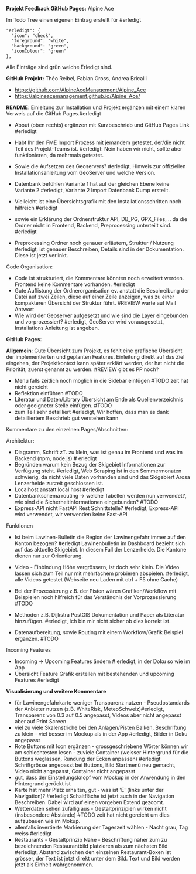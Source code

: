 **Projekt Feedback GitHub Pages:** Alpine Ace

Im Todo Tree einen eigenen Eintrag erstellt für #erledigt

    "erledigt": {
      "icon": "check",
      "foreground": "white",
      "background": "green",
      "iconColour": "green"
    },

Alle Einträge sind grün welche Erledigt sind.

**GitHub Projekt:** Théo Reibel, Fabian Gross, Andrea Bricalli

- https://github.com/AlpineAceManagement/Alpine_Ace
- https://alpineacemanagement.github.io/Alpine_Ace/

**README**: Einleitung zur Installation und Projekt ergänzen mit einem klaren Verweis auf die GitHub Pages.#erledigt

- About (oben rechts) ergänzen mit Kurzbeschrieb und GitHub Pages Link #erledigt
- Habt Ihr den FME Import Prozess mit jemandem getestet, der/die nicht Teil des Projekt-Teams ist. #erledigt: Nein haben wir nicht, sollte aber funktionieren, da mehrmals getestet.
- Sowie die Aufsetzen des Geoservers? #erledigt, Hinweis zur offiziellen Installationsanleitung vom GeoServer und welche Version.
- Datenbank befühlen Variante 1 hat auf der gleichen Ebene keine Variante 2 #erledigt, Variante 2 Import Datenbank Dump erstellt.
- Vielleicht ist eine Übersichtsgrafik mit den Installationsschritten noch hilfreich #erledigt
- sowie ein Erklärung der Ordnerstruktur API, DB_PG, GPX_Files, .. da die Ordner nicht in Frontend, Backend, Preprocessing unterteilt sind. #erledigt

- Preprocessing Ordner noch genauer erläutern, Struktur / Nutzung #erledigt, ist genauer Beschreiben, Details sind in der Dokumentation. Diese ist jetzt verlinkt.

Code Organisation:

- Code ist strukturiert, die Kommentare könnten noch erweitert werden. Frontend keine Kommentare vorhanden. #erledigt
- Gute Auflistung der Ordnerorganisation ev. anstatt die Beschreibung der Datei auf zwei Zeilen, diese auf einer Zeile anzeigen, was zu einer kompakteren Übersicht der Struktur führt. #REVIEW warte auf Mail Antwort
- Wie wird der Geoserver aufgesetzt und wie sind die Layer eingebunden und vorprozessiert? #erledigt, GeoServer wird vorausgesetzt, Installations Anleitung ist angeben.

**GitHub Pages:**

**Allgemein**: Gute Übersicht zum Projekt, es fehlt eine grafische Übersicht der implementierten und geplanten Features. Einleitung direkt auf das Ziel eingehen, der Projektkontext kann später erklärt werden, der hat nicht die Priorität, zuerst genannt zu werden. #REVIEW gibt es PP noch?

- Menu falls zeitlich noch möglich in die Sidebar einfügen #TODO zeit hat nicht gereicht
- Reflektion einführen #TODO
- Literatur und Daten/Library Übersicht am Ende als Quellenverzeichnis oder geeigneter Stelle einfügen. #TODO
- zum Teil sehr detailliert #erledigt, Wir hoffen, dass man es dank detailliertem Beschrieb gut verstehen kann

Kommentare zu den einzelnen Pages/Abschnitten:

Architektur:

- Diagramm, Schrift zT. zu klein, was ist genau im Frontend und was im Backend (npm, node.js) # erledigt
- Begründen warum kein Bezug der Skigebiet Informationen zur Verfügung steht. #erledigt, Web Scraping ist in den Sommermonaten schwierig, da nicht viele Daten vorhanden sind und das Skigebiert Arosa Lenzerheide zurzeit geschlossen ist.
- Localhost anstatt local host #erledigt
- Datenbankschema routing -> welche Tabellen werden nun verwendet?, wie sind die Sicherheitinformationen eingebunden? #TODO
- Express-API nicht FastAPI Rest Schnittstelle? #erledigt, Express-API wird verwendet, wir verwenden keine Fast-API

Funktionen

- Ist beim Lawinen-Bulletin die Region der Lawinengefahr immer auf den Kanton bezogen? #erledigt Lawinenbulletin im Dashboard bezieht sich auf das aktuelle Skigebiet. In diesem Fall der Lenzerheide. Die Kantone dienen nur zur Orientierung.

- Video - Einbindung Höhe vergrössern, ist doch sehr klein. Die Video lassen sich zum Teil nur mit mehrfachem probieren abspielen. #erledigt, alle Videos getestet (Webseite neu Laden mit ctrl + F5 ohne Cache)
- Bei der Prozessierung z.B. der Pisten wären Grafiken/Workflow mit Beispielen noch hilfreich für das Verständnis der Vorprozessierung #TODO
- Methoden z.B. Dijkstra PostGIS Dokumentation und Paper als Literatur hinzufügen. #erledigt, Ich bin mir nicht sicher ob dies korrekt ist.
- Datenaufbereitung, sowie Routing mit einem Workflow/Grafik Beispiel ergänzen. #TODO

Incoming Features

- Incoming -> Upcoming Features ändern # erledigt, in der Doku so wie im App
- Übersicht Feature Grafik erstellen mit bestehenden und upcoming Features #erledigt

**Visualisierung und weitere Kommentare**

- für Lawinengefahrkarte weniger Transparenz nutzen - Pseudostandards der Anbieter nutzen (z.B. WhiteRisk, MeteoSchweiz)#erledigt, Transparenz von 0.3 auf 0.5 angepasst, Videos aber nicht angepasst aber auf Print Screen
- viel zu viele Skalenstriche bei den Anlagen/Pisten Balken, Beschriftung zu klein - viel besser im Mockup als in der App #erledigt, Bilder in Doku angepasst
- Rote Buttons mit Icon ergänzen - grossgeschriebene Wörter können wir am schlechtesten lesen - zuviele Container (weisser Hintergrund für die Buttons weglassen, Rundung der Ecken anpassen) #erledigt Schriftgrösse angepasst bei Buttons, Bild Startmenü neu gemacht, Video nicht angepasst, Container nicht angepasst
- gut, dass der Einstellungsknopf vom Mockup in der Anwendung in den Hintergrund gerückt ist
- Karte hat mehr Platz erhalten, gut - was ist 'E' (links unter der Navigation)? #erledigt Schaltfläche ist jetzt auch in der Navigation Beschreiben. Dabei wird auf einen vorgeben Extend gezoomt.
- Wetterdaten sehen zufällig aus - Gestaltprinzipien wirken nicht (insbesondere Abstände) #TODO zeit hat nicht gereicht um dies aufzubauen wie im Mokup.
- allenfalls invertierte Markierung der Tageszeit wählen - Nacht grau, Tag weiss #erledigt
- Restaurants - Gestaltprinzip Nähe - Beschriftung näher zum zu bezeichnenden Restaurantbild platzieren als zum nächsten Bild #erledigt, Abstand zwischen den einzelnen Restaurant-Boxen ist grösser, der Text ist jetzt direkt unter dem Bild. Text und Bild werden jetzt als Einheit wahrgenommen.
